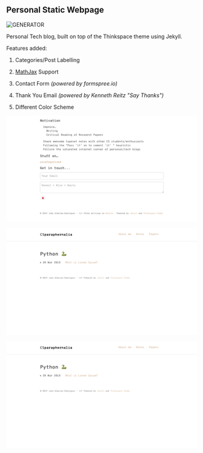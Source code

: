 
## Personal Static Webpage

![GENERATOR](https://img.shields.io/badge/made_with-jekyll-blue.svg)

Personal Tech blog, built on top of the Thinkspace theme using Jekyll.

Features added:

1. Categories/Post Labelling

3. [MathJax](https://www.mathjax.org) Support

3. Contact Form *(powered by formspree.io)*

4. Thank You Email *(powered by Kenneth Reitz "Say Thanks")*

5. Different Color Scheme

![Home](https://github.com/Joe-a-d/joe-a-d.github.io/blob/master/assets/images/sreen1.png "Homepage")

![Label](https://github.com/Joe-a-d/joe-a-d.github.io/blob/master/assets/images/screen2.png "Label")

![Form](https://github.com/Joe-a-d/joe-a-d.github.io/blob/master/assets/images/screen2.png "Contact Form")


